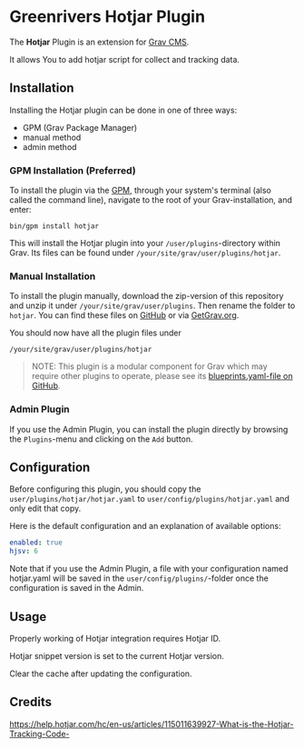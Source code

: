 # Greenrivers Hotjar Plugin

The **Hotjar** Plugin is an extension for [Grav CMS](http://github.com/getgrav/grav).

It allows You to add hotjar script for collect and tracking data.

## Installation

Installing the Hotjar plugin can be done in one of three ways:
- GPM (Grav Package Manager)
- manual method
- admin method

### GPM Installation (Preferred)

To install the plugin via the [GPM](http://learn.getgrav.org/advanced/grav-gpm), through your system's terminal (also called the command line),
navigate to the root of your Grav-installation, and enter:

    bin/gpm install hotjar

This will install the Hotjar plugin into your `/user/plugins`-directory within Grav. Its files can be found under `/your/site/grav/user/plugins/hotjar`.

### Manual Installation

To install the plugin manually, download the zip-version of this repository and unzip it under `/your/site/grav/user/plugins`.
Then rename the folder to `hotjar`. You can find these files on [GitHub](https://github.com/greenrivers/grav-plugin-hotjar) or via [GetGrav.org](http://getgrav.org/downloads/plugins#extras).

You should now have all the plugin files under

    /your/site/grav/user/plugins/hotjar

> NOTE: This plugin is a modular component for Grav which may require other plugins to operate,
> please see its [blueprints.yaml-file on GitHub](https://github.com/greenrivers/grav-plugin-hotjar/blob/master/blueprints.yaml).

### Admin Plugin

If you use the Admin Plugin, you can install the plugin directly by browsing the `Plugins`-menu and clicking on the `Add` button.

## Configuration

Before configuring this plugin, you should copy the `user/plugins/hotjar/hotjar.yaml` to `user/config/plugins/hotjar.yaml` and only edit that copy.

Here is the default configuration and an explanation of available options:

```yaml
enabled: true
hjsv: 6
```

Note that if you use the Admin Plugin, a file with your configuration named hotjar.yaml will be saved in the `user/config/plugins/`-folder once the configuration is saved in the Admin.

## Usage

Properly working of Hotjar integration requires Hotjar ID.

Hotjar snippet version is set to the current Hotjar version.

Clear the cache after updating the configuration.

## Credits

https://help.hotjar.com/hc/en-us/articles/115011639927-What-is-the-Hotjar-Tracking-Code-
